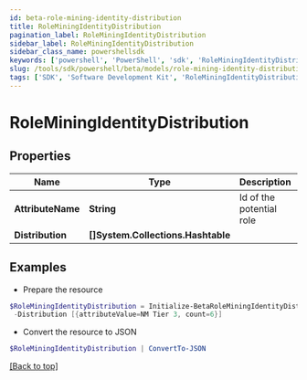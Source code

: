 ```yaml
---
id: beta-role-mining-identity-distribution
title: RoleMiningIdentityDistribution
pagination_label: RoleMiningIdentityDistribution
sidebar_label: RoleMiningIdentityDistribution
sidebar_class_name: powershellsdk
keywords: ['powershell', 'PowerShell', 'sdk', 'RoleMiningIdentityDistribution', 'BetaRoleMiningIdentityDistribution'] 
slug: /tools/sdk/powershell/beta/models/role-mining-identity-distribution
tags: ['SDK', 'Software Development Kit', 'RoleMiningIdentityDistribution', 'BetaRoleMiningIdentityDistribution']
---
```



# RoleMiningIdentityDistribution

## Properties

Name | Type | Description | Notes
------------ | ------------- | ------------- | -------------
**AttributeName** | **String** | Id of the potential role | [optional] 
**Distribution** | **[]System.Collections.Hashtable** |  | [optional] 

## Examples

- Prepare the resource
```powershell
$RoleMiningIdentityDistribution = Initialize-BetaRoleMiningIdentityDistribution  -AttributeName department `
 -Distribution [{attributeValue=NM Tier 3, count=6}]
```

- Convert the resource to JSON
```powershell
$RoleMiningIdentityDistribution | ConvertTo-JSON
```


[[Back to top]](#) 

